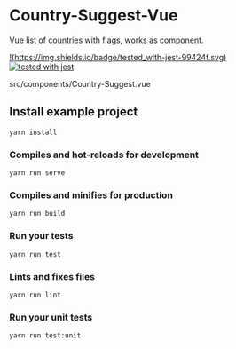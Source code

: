 # Country-Suggest-Vue
Vue list of countries with flags, works as component.

[!(https://img.shields.io/badge/tested_with-jest-99424f.svg)](https://opensource.org/licenses/MIT)
[![tested with jest](https://img.shields.io/badge/tested_with-jest-99424f.svg)](https://github.com/facebook/jest)

src/components/Country-Suggest.vue

## Install example project
```
yarn install
```

### Compiles and hot-reloads for development
```
yarn run serve
```

### Compiles and minifies for production
```
yarn run build
```

### Run your tests
```
yarn run test
```

### Lints and fixes files
```
yarn run lint
```

### Run your unit tests
```
yarn run test:unit
```
